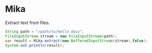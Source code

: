 # Mika

Extract text from files.

```java
String path = "/path/to/hello.docx";
FileInputStream stream = new FileInputStream(path);
var result = Mika.extract(new BufferedInputStream(stream),false);
System.out.println(result);
```